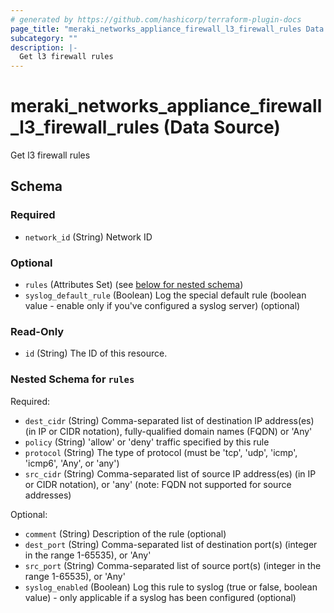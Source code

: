 ```yaml
---
# generated by https://github.com/hashicorp/terraform-plugin-docs
page_title: "meraki_networks_appliance_firewall_l3_firewall_rules Data Source - terraform-provider-meraki"
subcategory: ""
description: |-
  Get l3 firewall rules
---
```


# meraki_networks_appliance_firewall_l3_firewall_rules (Data Source)

Get l3 firewall rules



<!-- schema generated by tfplugindocs -->
## Schema

### Required

- `network_id` (String) Network ID

### Optional

- `rules` (Attributes Set) (see [below for nested schema](#nestedatt--rules))
- `syslog_default_rule` (Boolean) Log the special default rule (boolean value - enable only if you've configured a syslog server) (optional)

### Read-Only

- `id` (String) The ID of this resource.

<a id="nestedatt--rules"></a>
### Nested Schema for `rules`

Required:

- `dest_cidr` (String) Comma-separated list of destination IP address(es) (in IP or CIDR notation), fully-qualified domain names (FQDN) or 'Any'
- `policy` (String) 'allow' or 'deny' traffic specified by this rule
- `protocol` (String) The type of protocol (must be 'tcp', 'udp', 'icmp', 'icmp6', 'Any', or 'any')
- `src_cidr` (String) Comma-separated list of source IP address(es) (in IP or CIDR notation), or 'any' (note: FQDN not supported for source addresses)

Optional:

- `comment` (String) Description of the rule (optional)
- `dest_port` (String) Comma-separated list of destination port(s) (integer in the range 1-65535), or 'Any'
- `src_port` (String) Comma-separated list of source port(s) (integer in the range 1-65535), or 'Any'
- `syslog_enabled` (Boolean) Log this rule to syslog (true or false, boolean value) - only applicable if a syslog has been configured (optional)
